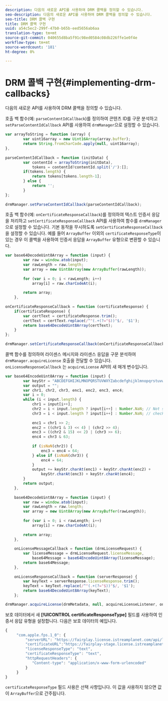 ```yaml
---
description: 다음의 새로운 API를 사용하여 DRM 콜백을 정의할 수 있습니다.
seo-description: 다음의 새로운 API를 사용하여 DRM 콜백을 정의할 수 있습니다.
seo-title: DRM 콜백 구현
title: DRM 콜백 구현
uuid: a54c5ec2-299f-47b0-b65b-eed5656ab6aa
translation-type: tm+mt
source-git-commit: 040655d8ba5f91c98ed0584c08db226ffe1e0f4e
workflow-type: tm+mt
source-wordcount: '181'
ht-degree: 0%

---
```



# DRM 콜백 구현{#implementing-drm-callbacks}

다음의 새로운 API를 사용하여 DRM 콜백을 정의할 수 있습니다.

<!--<a id="section_1090BFDB2C1D4EA4AAC9F9A6EC9DCD51"></a>-->

호출 백 함수(예: `parseContentIdCallback`)를 정의하여 콘텐츠 ID를 구문 분석하고 `setParseContentIdCallback` API를 사용하여 `drmManager`으로 설정할 수 있습니다.

```js
var arrayToString = function (array) { 
        var uint16array = new Uint16Array(array.buffer); 
        return String.fromCharCode.apply(null, uint16array); 
}, 
  
parseContentIdCallback = function (initData) { 
        var contentId = arrayToString(initData), 
            tokens = contentId?contentId.split('/'):[]; 
        if(tokens.length) { 
            return tokens[tokens.length-1]; 
        } else { 
            return ''; 
        } 
}; 
   
drmManager.setParseContentIdCallback(parseContentIdCallback);
```

<!--<a id="section_1E082B428EA74D9CA11C052158A83947"></a>-->

호출 백 함수(예: `onCertificateResponseCallback`)를 정의하여 텍스트 인증서 응답을 처리하고 `setCertificateResponseCallback` API를 사용하여 함수를 `drmManager`으로 설정할 수 있습니다. 기본 동작을 무시하도록 `setCertificateResponseCallback`을 설정할 수 있습니다. 예를 들어 `ArrayBuffer` 이외의 `certificateResponseType`이 있는 경우 이 콜백을 사용하여 인증서 응답을 `ArrayBuffer` 유형으로 변환할 수 있습니다.

```js
var base64DecodeUint8Array = function (input) { 
        var raw = window.atob(input); 
        var rawLength = raw.length; 
        var array = new Uint8Array(new ArrayBuffer(rawLength)); 
 
        for (var i = 0; i < rawLength; i++) 
            array[i] = raw.charCodeAt(i); 
 
        return array; 
    }, 
  
onCertificateResponseCallback = function (certificateResponse) { 
    if(certificateResponse) { 
        var certText = certificateResponse.trim(); 
        certText = certText.replace(/^"(.+(?="$))"$/, '$1'); 
        return base64DecodeUint8Array(certText); 
    } 
}; 
  
drmManager.setCertificateResponseCallback(onCertificateResponseCallback);
```

<!--<a id="section_4DCC1B3ABCED484EB5340A558C9A770A"></a>-->

콜백 함수를 정의하여 라이센스 메시지와 라이센스 응답을 구문 분석하여 `drmManager.acquireLicense` 호출을 전달할 수 있습니다. `onLicenseResponseCallback` 는  `acquireLicense` API의 새 매개 변수입니다.

```js
var base64EncodeUint8Array = function (input) { 
        var keyStr = "ABCDEFGHIJKLMNOPQRSTUVWXYZabcdefghijklmnopqrstuvwxyz0123456789+/="; 
        var output = ""; 
        var chr1, chr2, chr3, enc1, enc2, enc3, enc4; 
        var i = 0; 
        while (i < input.length) { 
            chr1 = input[i++]; 
            chr2 = i < input.length ? input[i++] : Number.NaN; // Not sure if the index 
            chr3 = i < input.length ? input[i++] : Number.NaN; // checks are needed here 
  
            enc1 = chr1 >> 2; 
            enc2 = ((chr1 & 3) << 4) | (chr2 >> 4); 
            enc3 = ((chr2 & 15) << 2) | (chr3 >> 6); 
            enc4 = chr3 & 63; 
  
            if (isNaN(chr2)) { 
                enc3 = enc4 = 64; 
            } else if (isNaN(chr3)) { 
                enc4 = 64; 
            } 
            output += keyStr.charAt(enc1) + keyStr.charAt(enc2) + 
                keyStr.charAt(enc3) + keyStr.charAt(enc4); 
        } 
        return output; 
    }, 
  
    base64DecodeUint8Array = function (input) { 
        var raw = window.atob(input); 
        var rawLength = raw.length; 
        var array = new Uint8Array(new ArrayBuffer(rawLength)); 
  
        for (var i = 0; i < rawLength; i++) 
            array[i] = raw.charCodeAt(i); 
  
        return array; 
    }, 
  
    onLicenseMessageCallback = function (drmLicenseRequest) { 
        var licenseMessage = drmLicenseRequest.licenseMessage, 
            base64Message = base64EncodeUint8Array(licenseMessage); 
        return base64Message; 
    }, 
  
    onLicenseResponseCallback = function (serverResponse) { 
        var keyText = serverResponse.licenseResponse.trim(); 
        keyText = keyText.replace(/^"(.+(?="$))"$/, '$1'); 
        return base64DecodeUint8Array(keyText); 
    };

drmManager.acquireLicense(drmMetadata, null, acquireLicenseListener, onLicenseMessageCallback, onLicenseResponseCallback);
```

보호 데이터에서 새 **[!UICONTROL certificateResponseType]** 필드를 사용하여 인증서 응답 유형을 설정합니다. 다음은 보호 데이터의 예입니다.

```js
{ 
     "com.apple.fps.1_0": { 
         "serverURL": "https://fairplay.license.istreamplanet.com/api/license/9d3ed760-3ba9-4042-b4a4-07e0d8069200", 
         "certificateURL":"https://fairplay-stage.license.istreamplanet.com/api/AppCert/9d3ed760-3ba9-4042-b4a4-07e0d8069200", 
         "licenseResponseType": "text", 
         "certificateResponseType": "text", 
         "httpRequestHeaders": { 
            "Content-type": "application/x-www-form-urlencoded" 
         } 
     } 
}
```

`certificateResponseType` 필드 사용은 선택 사항입니다. 이 값을 사용하지 않으면 값이 `ArrayBuffer`으로 간주됩니다.
